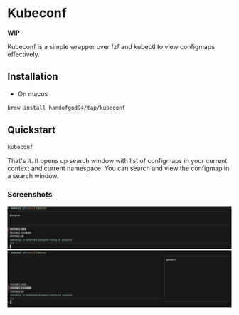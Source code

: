 # Kubeconf

**WIP**

Kubeconf is a simple wrapper over fzf and kubectl to view configmaps effectively.

## Installation

* On macos
```bash
brew install handofgod94/tap/kubeconf
```

## Quickstart

```bash
kubeconf
```

That's it. It opens up search window with list of configmaps in your current context and current namespace. 
You can search and view the configmap in a search window.

### Screenshots
![screenshot](./docs/screenshot.png)
![screenshot-2](./docs/screenshot-2.png)
